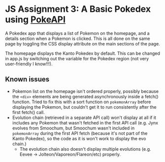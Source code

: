 # JS Assignment 3: A Basic Pokedex using [PokeAPI](https://pokeapi.co/)

A Pokedex app that displays a list of Pokemon on the homepage, and a details section when a Pokemon is clicked. This is all done on the same page by toggling the CSS display attribute on the main sections of the page.

The homepage displays the Kanto Pokedex by default. This can be changed in app.js by switching out the variable for the Pokedex region (not very user-friendly I know!!!).


## Known issues
- Pokemon list on the homepage isn't ordered properly, possibly because the `<div>` elements are being generated asynchronously inside a fetch() function. Tried to fix this with a sort function on `pokemonArray` before displaying the Pokemon, but couldn't get it to run consistently after the first fetch() call.
- Evolution chain (retrieved in a separate API call) won't display at all if it includes any Pokemon that wasn't fetched in the first API call (e.g. Jynx evolves from Smoochum, but Smoochum wasn't included in `pokemonArray` during the first API fetch (because it's not part of the Kanto Pokedex), so the code as it is won't work to display the evo chain.)
  - The evolution chain also doesn't display multiple evolutions (e.g. Eevee -> Jolteon/Vaporeon/Flareon/etc) properly. 

